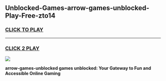 
## Unblocked-Games-arrow-games-unblocked-Play-Free-zto14
<h3>
<a href="https://premium76.site?title=arrow-games-unblocked&ref=20A">CLICK TO PLAY</a></h3>
<hr>

<h3>
<a href="https://premium76.site?title=arrow-games-unblocked&ref=20A">CLICK 2 PLAY</a>
  
</h3>

<a href="https://premium76.site?title=arrow-games-unblocked&ref=20A"><img src="https://clearcache.store/games.png"></a>


**arrow-games-unblocked games unblocked: Your Gateway to Fun and Accessible Online Gaming**
